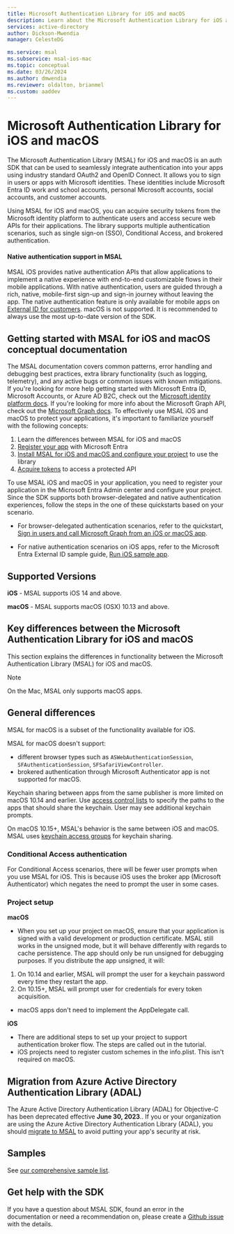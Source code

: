 ```yaml
---
title: Microsoft Authentication Library for iOS and macOS
description: Learn about the Microsoft Authentication Library for iOS and macOS
services: active-directory
author: Dickson-Mwendia
manager: CelesteDG

ms.service: msal
ms.subservice: msal-ios-mac
ms.topic: conceptual
ms.date: 03/26/2024
ms.author: dmwendia
ms.reviewer: oldalton, brianmel
ms.custom: aaddev
---
```


# Microsoft Authentication Library for iOS and macOS

The Microsoft Authentication Library (MSAL) for iOS and macOS is an auth SDK that can be used to seamlessly integrate authentication into your apps using industry standard OAuth2 and OpenID Connect. It allows you to sign in users or apps with Microsoft identities. These identities include Microsoft Entra ID work and school accounts, personal Microsoft accounts, social accounts, and customer accounts. 

Using MSAL for iOS and macOS, you can acquire security tokens from the Microsoft identity platform to authenticate users and access secure web APIs for their applications. The library supports multiple authentication scenarios, such as single sign-on (SSO), Conditional Access, and brokered authentication. 

#### Native authentication support in MSAL

MSAL iOS provides native authentication APIs that allow applications to implement a native experience with end-to-end customizable flows in their mobile applications. With native authentication, users are guided through a rich, native, mobile-first sign-up and sign-in journey without leaving the app. The native authentication feature is only available for mobile apps on [External ID for customers](https://learn.microsoft.com/en-us/entra/external-id/customers/concept-native-authentication). macOS is not supported. It is recommended to always use the most up-to-date version of the SDK.

## Getting started with MSAL for iOS and macOS conceptual documentation

The MSAL documentation covers common patterns, error handling and debugging best practices, extra library functionality (such as logging, telemetry), and any active bugs or common issues with known mitigations. If you're looking for more help getting started with Microsoft Entra ID, Microsoft Accounts, or Azure AD B2C, check out the [Microsoft identity platform docs](https://aka.ms/aaddev). If you're looking for more info about the Microsoft Graph API, check out the [Microsoft Graph docs](https://graph.microsoft.io). To effectively use MSAL iOS and macOS to protect your applications, it's important to familiarize yourself with the following concepts:


1. Learn the differences between MSAL for iOS and macOS
1. [Register your app](/entra/identity-platform/quickstart-register-app) with Microsoft Entra
1. [Install MSAL for iOS and macOS and configure your project](i) to use the library
1. [Acquire tokens]() to access a protected API


To use MSAL iOS and macOS in your application, you need to register your application in the Microsoft Entra Admin center and configure your project. Since the SDK supports both browser-delegated and native authentication experiences, follow the steps in the one of these quickstarts based on your scenario.

* For browser-delegated authentication scenarios, refer to the quickstart, [Sign in users and call Microsoft Graph from an iOS or macOS app](/entra/identity-platform/quickstart-mobile-app-ios-sign-in).

* For native authentication scenarios on iOS apps, refer to the Microsoft Entra External ID sample guide, [Run iOS sample app](entra/external-id/customers/how-to-run-native-authentication-sample-ios-app).

## Supported Versions

**iOS** - MSAL supports iOS 14 and above.

**macOS** - MSAL supports macOS (OSX) 10.13 and above.


## Key differences between the Microsoft Authentication Library for iOS and macOS

This section explains the differences in functionality between the Microsoft Authentication Library (MSAL) for iOS and macOS.

> [!NOTE]
> On the Mac, MSAL only supports macOS apps.

## General differences

MSAL for macOS is a subset of the functionality available for iOS.

MSAL for macOS doesn't support:

- different browser types such as `ASWebAuthenticationSession`, `SFAuthenticationSession`, `SFSafariViewController`.
- brokered authentication through Microsoft Authenticator app is not supported for macOS.

Keychain sharing between apps from the same publisher is more limited on macOS 10.14 and earlier. Use [access control lists](https://developer.apple.com/documentation/security/keychain_services/access_control_lists?language=objc) to specify the paths to the apps that should share the keychain. User may see additional keychain prompts.

On macOS 10.15+, MSAL's behavior is the same between iOS and macOS. MSAL uses [keychain access groups](https://developer.apple.com/documentation/security/keychain_services/keychain_items/sharing_access_to_keychain_items_among_a_collection_of_apps?language=objc) for keychain sharing.

### Conditional Access authentication

For Conditional Access scenarios, there will be fewer user prompts when you use MSAL for iOS. This is because iOS uses the broker app (Microsoft Authenticator) which negates the need to prompt the user in some cases.

### Project setup 

**macOS**

- When you set up your project on macOS, ensure that your application is signed with a valid development or production certificate. MSAL still works in the unsigned mode, but it will behave differently with regards to cache persistence. The app should only be run unsigned for debugging purposes. If you distribute the app unsigned, it will:
1. On 10.14 and earlier, MSAL will prompt the user for a keychain password every time they restart the app.
2. On 10.15+, MSAL will prompt user for credentials for every token acquisition.

- macOS apps don't need to implement the AppDelegate call.

**iOS**

- There are additional steps to set up your project to support authentication broker flow. The steps are called out in the tutorial.
- iOS projects need to register custom schemes in the info.plist. This isn't required on macOS.


## Migration from Azure Active Directory Authentication Library (ADAL)

The Azure Active Directory Authentication Library (ADAL) for Objective-C has been deprecated effective **June 30, 2023**.. If you or your organization are using the Azure Active Directory Authentication Library (ADAL), you should [migrate to MSAL](migrate-objc-adal-msal.md) to avoid putting your app's security at risk.


## Samples

See [our comprehensive sample list](/entra/identity-platform/sample-v2-code?tabs=apptype#mobile).

## Get help with the SDK

If you have a question about MSAL SDK, found an error in the documentation or need a recommendation on, please create a [Github issue](https://github.com/AzureAD/microsoft-authentication-library-for-objc/issues) with the details.
